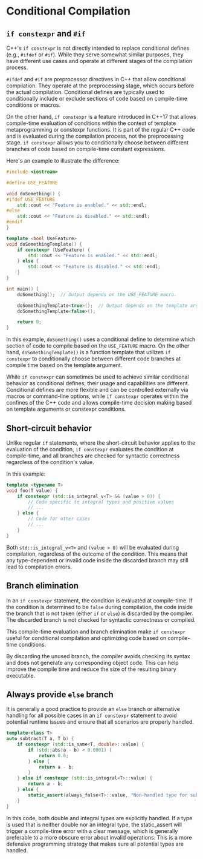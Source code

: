 # Conditional Compilation 

## `if constexpr` and `#if`

C++'s `if constexpr` is not directly intended to replace conditional defines (e.g., `#ifdef` or `#if`). While they serve somewhat similar purposes, they have different use cases and operate at different stages of the compilation process.

`#ifdef` and `#if` are preprocessor directives in C++ that allow conditional compilation. They operate at the preprocessing stage, which occurs before the actual compilation. Conditional defines are typically used to conditionally include or exclude sections of code based on compile-time conditions or macros.

On the other hand, `if constexpr` is a feature introduced in C++17 that allows compile-time evaluation of conditions within the context of template metaprogramming or constexpr functions. It is part of the regular C++ code and is evaluated during the compilation process, not the preprocessing stage. `if constexpr` allows you to conditionally choose between different branches of code based on compile-time constant expressions.

Here's an example to illustrate the difference:

```cpp
#include <iostream>

#define USE_FEATURE

void doSomething() {
#ifdef USE_FEATURE
    std::cout << "Feature is enabled." << std::endl;
#else
    std::cout << "Feature is disabled." << std::endl;
#endif
}

template <bool UseFeature>
void doSomethingTemplate() {
    if constexpr (UseFeature) {
        std::cout << "Feature is enabled." << std::endl;
    } else {
        std::cout << "Feature is disabled." << std::endl;
    }
}

int main() {
    doSomething();  // Output depends on the USE_FEATURE macro.

    doSomethingTemplate<true>();  // Output depends on the template argument.
    doSomethingTemplate<false>();

    return 0;
}
```

In this example, `doSomething()` uses a conditional define to determine which section of code to compile based on the `USE_FEATURE` macro. On the other hand, `doSomethingTemplate()` is a function template that utilizes `if constexpr` to conditionally choose between different code branches at compile time based on the template argument.

While `if constexpr` can sometimes be used to achieve similar conditional behavior as conditional defines, their usage and capabilities are different. Conditional defines are more flexible and can be controlled externally via macros or command-line options, while `if constexpr` operates within the confines of the C++ code and allows compile-time decision making based on template arguments or constexpr conditions.

## Short-circuit behavior

Unlike regular `if` statements, where the short-circuit behavior applies to the evaluation of the condition, `if constexpr` evaluates the condition at compile-time, and all branches are checked for syntactic correctness regardless of the condition's value.

In this example:

```cpp
template <typename T>
void foo(T value) {
    if constexpr (std::is_integral_v<T> && (value > 0)) {
        // Code specific to integral types and positive values
        // ...
    } else {
        // Code for other cases
        // ...
    }
}
```

Both `std::is_integral_v<T>` and `(value > 0)` will be evaluated during compilation, regardless of the outcome of the condition. This means that any type-dependent or invalid code inside the discarded branch may still lead to compilation errors.

## Branch elimination

In an `if constexpr` statement, the condition is evaluated at compile-time. If the condition is determined to be `false` during compilation, the code inside the branch that is not taken (either `if` or `else`) is discarded by the compiler. The discarded branch is not checked for syntactic correctness or compiled.

This compile-time evaluation and branch elimination make `if constexpr` useful for conditional compilation and optimizing code based on compile-time conditions.

By discarding the unused branch, the compiler avoids checking its syntax and does not generate any corresponding object code. This can help improve the compile time and reduce the size of the resulting binary executable.

## Always provide `else` branch

It is generally a good practice to provide an `else` branch or alternative handling for all possible cases in an `if constexpr` statement to avoid potential runtime issues and ensure that all scenarios are properly handled.

```cpp
template<class T>
auto subtract(T a, T b) {
    if constexpr (std::is_same<T, double>::value) {
        if (std::abs(a - b) < 0.0001) {
            return 0.0;
        } else {
            return a - b;
        }
    } else if constexpr (std::is_integral<T>::value) {
        return a - b;
    } else {
        static_assert(always_false<T>::value, "Non-handled type for subtract function");
    }
}
```

In this code, both double and integral types are explicitly handled. If a type is used that is neither double nor an integral type, the static_assert will trigger a compile-time error with a clear message, which is generally preferable to a more obscure error about invalid operations. This is a more defensive programming strategy that makes sure all potential types are handled.


